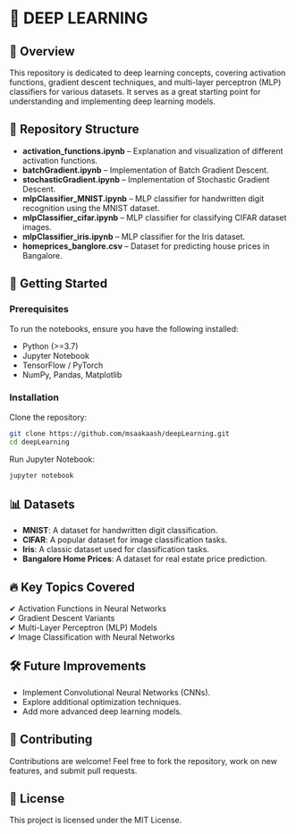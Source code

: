 # 🧠 DEEP LEARNING  

## 📌 Overview  
This repository is dedicated to deep learning concepts, covering activation functions, gradient descent techniques, and multi-layer perceptron (MLP) classifiers for various datasets. It serves as a great starting point for understanding and implementing deep learning models.  

## 📂 Repository Structure  

- **activation_functions.ipynb** – Explanation and visualization of different activation functions.  
- **batchGradient.ipynb** – Implementation of Batch Gradient Descent.  
- **stochasticGradient.ipynb** – Implementation of Stochastic Gradient Descent.  
- **mlpClassifier_MNIST.ipynb** – MLP classifier for handwritten digit recognition using the MNIST dataset.  
- **mlpClassifier_cifar.ipynb** – MLP classifier for classifying CIFAR dataset images.  
- **mlpClassifier_iris.ipynb** – MLP classifier for the Iris dataset.  
- **homeprices_banglore.csv** – Dataset for predicting house prices in Bangalore.  

## 🚀 Getting Started  

### Prerequisites  
To run the notebooks, ensure you have the following installed:  
- Python (>=3.7)  
- Jupyter Notebook  
- TensorFlow / PyTorch  
- NumPy, Pandas, Matplotlib  

### Installation  
Clone the repository:  
```bash
git clone https://github.com/msaakaash/deepLearning.git
cd deepLearning
```
Run Jupyter Notebook:  
```bash
jupyter notebook
```

## 📊 Datasets  
- **MNIST**: A dataset for handwritten digit classification.  
- **CIFAR**: A popular dataset for image classification tasks.  
- **Iris**: A classic dataset used for classification tasks.  
- **Bangalore Home Prices**: A dataset for real estate price prediction.  

## 🔥 Key Topics Covered  
✔ Activation Functions in Neural Networks  
✔ Gradient Descent Variants  
✔ Multi-Layer Perceptron (MLP) Models  
✔ Image Classification with Neural Networks  

## 🛠️ Future Improvements  
- Implement Convolutional Neural Networks (CNNs).  
- Explore additional optimization techniques.  
- Add more advanced deep learning models.  

## 🤝 Contributing  
Contributions are welcome! Feel free to fork the repository, work on new features, and submit pull requests.  

## 📝 License  
This project is licensed under the MIT License.  

